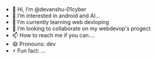 - 👋 Hi, I’m @devanshu-01cyber
- 👀 I’m interested in android and AI...
- 🌱 I’m currently learning web devloping
- 💞️ I’m looking to collaborate on my webdevop's progect
- 📫 How to reach me if you can....
- 😄 Pronouns: dev
- ⚡ Fun fact: ...

<!---
devanshu-01cyber/devanshu-01cyber is a ✨ special ✨ repository because its `README.md` (this file) appears on your GitHub profile.
You can click the Preview link to take a look at your changes.
--->
